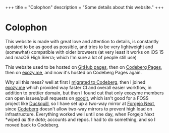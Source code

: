 +++
title = "Colophon"
description = "Some details about this website."
+++

# Colophon

This website is made with great love and attention to details, is constantly updated to be as good as possible, and tries to be very lightweight and (somewhat) compatible with older browsers (at very least it works on iOS 15 and macOS High Sierra; which I'm sure a lot of people still use)

This website used to be hosted on [GitHub pages](https://web.archive.org/web/20220920130408/https://daudix-ufo.github.io/), then on [Codeberg Pages](https://daudix.one), then on [exozy.me](https://daudix.exozy.me), and now it's hosted on Codeberg Pages again.

Why all this mess? well at first I [migrated to Codeberg](@/blog/migration-from-github-to-codeberg/index.md), then I joined [exozy.me](https://exozy.me) which provided way faster CI and overall easier workflow, in addition to prettier domain, but then I found out that only exozyme members can open issues/pull requests on [exogit](https://git.exozy.me), which isn't good for a FOSS project like [Duckquill](https://duckquill.daudix.one), so I have set up a two-way mirror at [Forgejo Next](https://next.forgejo.org), since [Codeberg](https://codeberg.org) doesn't allow two-way mirrors to prevent high load on infrastructure. Everything worked well until one day, when Forgejo Next *wiped *all the data*; accounts and repos. I had to do something, and so I moved back to Codeberg.
